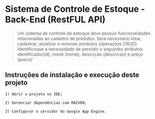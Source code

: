 # Sistema de Controle de Estoque - Back-End (RestFUL API)

>Um sistema de controle de estoque deve possuir funcionalidades relacionadas ao cadastro de
>produtos. Será necessário listar, cadastrar, atualizar e remover produtos (operações CRUD).
>Identificou­se a necessidade de persistir o seguintes atributos: identificador(id), nome (nome),
>descrição (descricao) e preço (preco)'

## Instruções de instalação e execução deste projeto

    1) Abrir o projeto no IDE;

    2) Gerenciar dependências com MAIVEN;
    
    3) Configurar o servidor do Google App Engine.
